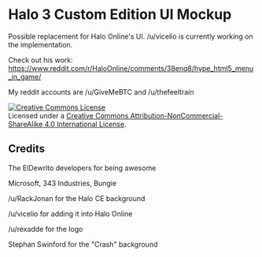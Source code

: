 # Halo 3 Custom Edition UI Mockup

Possible replacement for Halo Online's UI. /u/vicelio is currently working on the implementation.

Check out his work: https://www.reddit.com/r/HaloOnline/comments/38enq8/hype_html5_menu_in_game/

My reddit accounts are /u/GiveMeBTC and /u/thefeeltrain

<a rel="license" href="http://creativecommons.org/licenses/by-nc-sa/4.0/"><img alt="Creative Commons License" style="border-width:0" src="https://i.creativecommons.org/l/by-nc-sa/4.0/88x31.png" /></a><br/>Licensed under a <a rel="license" href="http://creativecommons.org/licenses/by-nc-sa/4.0/">Creative Commons Attribution-NonCommercial-ShareAlike 4.0 International License</a>.

Credits
------------------

The ElDewrito developers for being awesome

Microsoft, 343 Industries, Bungie

/u/RackJonan for the Halo CE background

/u/vicelio for adding it into Halo Online

/u/rexadde for the logo

Stephan Swinford for the "Crash" background
